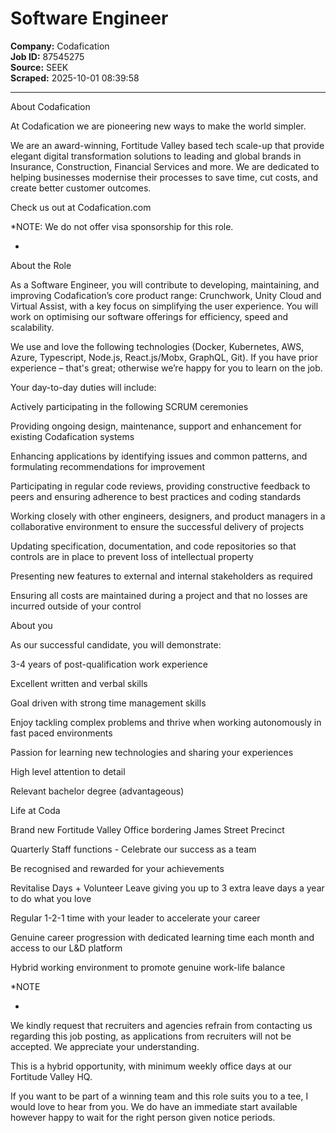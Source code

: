 # Software Engineer

**Company:** Codafication  
**Job ID:** 87545275  
**Source:** SEEK  
**Scraped:** 2025-10-01 08:39:58

---

About Codafication

At Codafication we are pioneering new ways to make the world simpler.

We are an award-winning, Fortitude Valley based tech scale-up that provide elegant digital transformation solutions to leading and global brands in Insurance, Construction, Financial Services and more. We are dedicated to helping businesses modernise their processes to save time, cut costs, and create better customer outcomes.

Check us out at Codafication.com

*NOTE: We do not offer visa sponsorship for this role.

*

About the Role

As a Software Engineer, you will contribute to developing, maintaining, and improving Codafication’s core product range: Crunchwork, Unity Cloud and Virtual Assist, with a key focus on simplifying the user experience. You will work on optimising our software offerings for efficiency, speed and scalability.

We use and love the following technologies (Docker, Kubernetes, AWS, Azure, Typescript, Node.js, React.js/Mobx, GraphQL, Git). If you have prior experience – that's great; otherwise we’re happy for you to learn on the job.

Your day-to-day duties will include:

Actively participating in the following SCRUM ceremonies

Providing ongoing design, maintenance, support and enhancement for existing Codafication systems

Enhancing applications by identifying issues and common patterns, and formulating recommendations for improvement

Participating in regular code reviews, providing constructive feedback to peers and ensuring adherence to best practices and coding standards

Working closely with other engineers, designers, and product managers in a collaborative environment to ensure the successful delivery of projects

Updating specification, documentation, and code repositories so that controls are in place to prevent loss of intellectual property

Presenting new features to external and internal stakeholders as required

Ensuring all costs are maintained during a project and that no losses are incurred outside of your control

About you

As our successful candidate, you will demonstrate:

3-4 years of post-qualification work experience

Excellent written and verbal skills

Goal driven with strong time management skills

Enjoy tackling complex problems and thrive when working autonomously in fast paced environments

Passion for learning new technologies and sharing your experiences

High level attention to detail

Relevant bachelor degree (advantageous)

Life at Coda

Brand new Fortitude Valley Office bordering James Street Precinct

Quarterly Staff functions - Celebrate our success as a team

Be recognised and rewarded for your achievements

Revitalise Days + Volunteer Leave giving you up to 3 extra leave days a year to do what you love

Regular 1-2-1 time with your leader to accelerate your career

Genuine career progression with dedicated learning time each month and access to our L&D platform

Hybrid working environment to promote genuine work-life balance

*NOTE

*

We kindly request that recruiters and agencies refrain from contacting us regarding this job posting, as applications from recruiters will not be accepted. We appreciate your understanding.

This is a hybrid opportunity, with minimum weekly office days at our Fortitude Valley HQ.

If you want to be part of a winning team and this role suits you to a tee, I would love to hear from you. We do have an immediate start available however happy to wait for the right person given notice periods.
